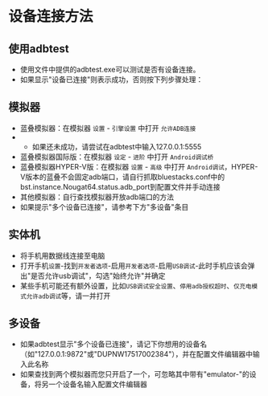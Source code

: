 # 设备连接方法
## 使用adbtest
- 使用文件中提供的adbtest.exe可以测试是否有设备连接。
- 如果显示"设备已连接"则表示成功，否则按下列步骤处理：

## 模拟器
- 蓝叠模拟器：在模拟器 `设置` - `引擎设置` 中打开 `允许ADB连接`
- - 如果还未成功，请尝试在adbtest中输入127.0.0.1:5555
- 蓝叠模拟器国际版：在模拟器 `设定` - `进阶` 中打开 `Android调试桥`
- 蓝叠模拟器HYPER-V版：在模拟器 `设置` - `高级` 中打开 `Android调试`，HYPER-V版本的蓝叠不会固定adb端口，请自行抓取bluestacks.conf中的bst.instance.Nougat64.status.adb_port到配置文件并手动连接
- 其他模拟器：自行查找模拟器开放adb端口的方法
- 如果提示"多个设备已连接"，请参考下方"多设备"条目

## 实体机
- 将手机用数据线连接至电脑
- 打开手机`设置`-找到`开发者选项`-启用`开发者选项`-启用`USB调试`-此时手机应该会弹出"是否允许usb调试"，勾选"始终允许"并确定
- 某些手机可能还有额外设置，比如`USB调试安全设置`、`停用adb授权超时`、`仅充电模式允许adb调试`等，请一并打开

## 多设备
- 如果adbtest显示"多个设备已连接"，请记下你想用的设备名（如"127.0.0.1:9872"或"DUPNW17517002384"），并在配置文件编辑器中输入此名称
- 如果查找到两个模拟器而您只开启了一个，可忽略其中带有"emulator-"的设备，将另一个设备名输入配置文件编辑器
